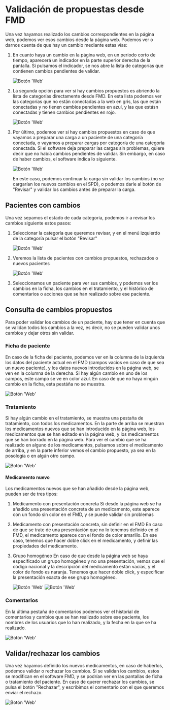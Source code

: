 # Validación de propuestas desde FMD

Una vez hayamos realizado los cambios correspondientes en la página web, podemos ver esos cambios desde la página web. Podemos ver o darnos cuenta de que hay un cambio mediante estas vías:

1. En cuanto haya un cambio en la página web, en un periodo corto de tiempo, aparecerá un indicador en la parte superior derecha de la pantalla. Si pulsamos el indicador, se nos abre la lista de categorías que contienen cambios pendientes de validar.

	![Botón 'Web'](./images/FMD_indicador_cambios.png)

1. La segunda opción para ver si hay cambios propuestos es abriendo la lista de categorías directamente desde FMD. En esta lista podemos ver las categorías que no están conectadas a la web en gris, las que están conectadas y no tienen cambios pendientes en azul, y las que estásn conectadas y tienen cambios pendientes en rojo.

	![Botón 'Web'](./images/FMD_estado_categorias.PNG)

1. Por último, podemos ver si hay cambios propuestos en caso de que vayamos a preparar una carga a un paciente de una categoría conectada, o vayamos a preparar cargas por categoría de una categoría conectada. Si el software deja preparar las cargas sin problemas, quiere decir que no había cambios pendientes de validar. Sin embargo, en caso de haber cambios, el software indica lo siguiente.

	![Botón 'Web'](./images/FMD_indicador_cambios_carga.PNG)

	En este caso, podemos continuar la carga sin validar los cambios (no se cargarían los nuevos cambios en el SPD), o podemos darle al botón de "Revisar" y validar los cambios antes de preparar la carga.

## Pacientes con cambios

Una vez sepamos el estado de cada categoría, podemos ir a revisar los cambios siguiente estos pasos:

1. Seleccionar la categoría que queremos revisar, y en el menú izquierdo de la categoría pulsar el botón "Revisar"

	![Botón 'Web'](./images/FMD_boton_revisar.png)

1. Veremos la lista de pacientes con cambios propuestos, rechazados o nuevos pacientes

	![Botón 'Web'](./images/FMD_estado_pacientes.PNG)

1. Seleccionamos un paciente para ver sus cambios, y podemos ver los cambios en la ficha, los cambios en el tratamiento, y el histórico de comentarios o acciones que se han realizado sobre ese paciente.
 
## Consulta de cambios propuestos

Para poder validar los cambios de un paciente, hay que tener en cuenta que se validan todos los cambios a la vez, es decir, no se pueden validar unos cambios y dejar otros sin validar. 

### Ficha de paciente

En caso de la ficha del paciente, podemos ver en la columna de la izquierda los datos del paciente actual en el FMD (campos vacíos en caso de que sea un nuevo paciente), y los datos nuevos introducidos en la página web, se ven en la columna de la derecha. Si hay algún cambio en uno de los campos, este campo se ve en color azul. En caso de que no haya ningún cambio en la ficha, esta pestáña no se muestra.

![Botón 'Web'](./images/FMD_cambios_ficha.PNG) 

### Tratamiento

Si hay algún cambio en el tratamiento, se muestra una pestaña de tratamiento, con todos los medicamentos. En la parte de arriba se muestran los medicamentos nuevos que se han introducido en la página web, los medicamentos que se han editado en la página web, y los medicamentos que se han borrado en la página web. Para ver el cambio que se ha realizado en alguno de los medicamentos, pulsamos sobre el medicamento de arriba, y en la parte inferior vemos el cambio propuesto, ya sea en la posología o en algún otro campo.

![Botón 'Web'](./images/FMD_cambios_tratamiento.PNG) 

#### Medicamento nuevo

Los medicamentos nuevos que se han añadido desde la página web, pueden ser de tres tipos:

1. Medicamento con presentación concreta
	Si desde la página web se ha añadido una presentación concreta de un medicamento, este aparece con un fondo sin color en el FMD, y se puede validar sin problemas

1. Medicamento con presentación concreta, sin definir en el FMD
	En caso de que se trate de una presentación que no lo tenemos definido en el FMD, el medicamento aparece con el fondo de color amarillo. En ese caso, tenemos que hacer doble click en el medicamento, y definir las propiedades del medicamento.

1. Grupo homogéneo
	En caso de que desde la página web se haya especificado un grupo homogéneo y no una presentación, vemos que el código nacional y la descripción del medicamento están vacías, y el color de fondo es naranja. Tenemos que hacer doble click, y especificar la presentación exacta de ese grupo homogéneo.

	![Botón 'Web'](./images/FMD_seleccionar_med.PNG) 
	![Botón 'Web'](./images/FMD_estado_tratamiento.PNG) 

### Comentarios

En la última pestaña de comentarios podemos ver el historial de comentarios y cambios que se han realizado sobre ese paciente, los nombres de los usuarios que lo han realizado, y la fecha en la que se ha realizado.

![Botón 'Web'](./images/FMD_comentarios.PNG) 


## Validar/rechazar los cambios

Una vez hayamos definido los nuevos medicamentos, en caso de haberlos, podemos validar o rechazar los cambios. Si se validan los cambios, estos se modifican en el software FMD, y se podrían ver en las pantallas de ficha o tratamiento del paciente. En caso de querer rechazar los cambios, se pulsa el botón "Rechazar", y escribimos el comentario con el que queremos enviar el rechazo.

![Botón 'Web'](./images/FMD_enviar_rechazo.PNG) 

